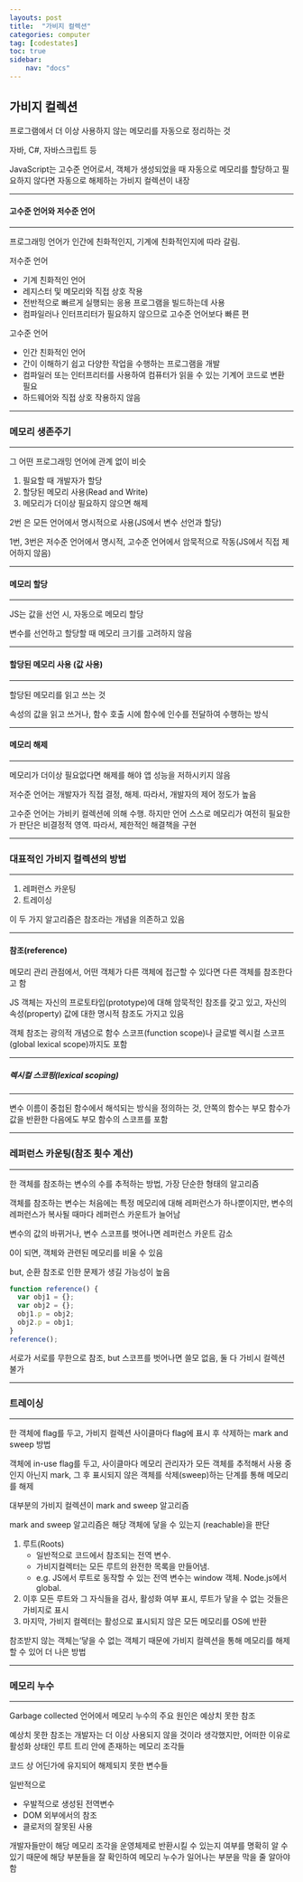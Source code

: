 ```yaml
---
layouts: post
title:  "가비지 컬렉션"
categories: computer
tag: [codestates]
toc: true
sidebar:
    nav: "docs"
---
```


## 가비지 컬렉션

프로그램에서 더 이상 사용하지 않는 메모리를 자동으로 정리하는 것

자바, C#, 자바스크립트 등

JavaScript는 고수준 언어로서, 객체가 생성되었을 때 자동으로 메모리를 할당하고 필요하지 않다면 자동으로 해제하는 가비지 컬렉션이 내장

---

#### 고수준 언어와 저수준 언어
---

프로그래밍 언어가 인간에 친화적인지, 기계에 친화적인지에 따라 갈림.

저수준 언어
- 기계 친화적인 언어
- 레지스터 및 메모리와 직접 상호 작용
- 전반적으로 빠르게 실행되는 응용 프로그램을 빌드하는데 사용
- 컴파일러나 인터프리터가 필요하지 않으므로 고수준 언어보다 빠른 편

고수준 언어
- 인간 친화적인 언어
- 간이 이해하기 쉽고 다양한 작업을 수행하는 프로그램을 개발
- 컴파일러 또는 인터프리터를 사용하여 컴퓨터가 읽을 수 있는 기계어 코드로 변환 필요
- 하드웨어와 직접 상호 작용하지 않음

---

### 메모리 생존주기
---

그 어떤 프로그래밍 언어에 관계 없이 비슷

1. 필요할 때 개발자가 할당
2. 할당된 메모리 사용(Read and Write)
3. 메모리가 더이상 필요하지 않으면 해제

2번 은 모든 언어에서 명시적으로 사용(JS에서 변수 선언과 할당)

1번, 3번은 저수준 언어에서 명시적, 고수준 언어에서 암묵적으로 작동(JS에서 직접 제어하지 않음)

---

#### 메모리 할당
---

JS는 값을 선언 시, 자동으로 메모리 할당

변수를 선언하고 할당할 때 메모리 크기를 고려하지 않음

---

#### 할당된 메모리 사용 (값 사용)
---

할당된 메모리를 읽고 쓰는 것

속성의 값을 읽고 쓰거나, 함수 호출 시에 함수에 인수를 전달하여 수행하는 방식

---

#### 메모리 해제
---

메모리가 더이상 필요없다면 해제를 해야 앱 성능을 저하시키지 않음

저수준 언어는 개발자가 직접 결정, 해제. 따라서, 개발자의 제어 정도가 높음

고수준 언어는 가비키 컬렉션에 의해 수행. 하지만 언어 스스로 메모리가 여전히 필요한가 판단은 비결정적 영역. 따라서, 제한적인 해결책을 구현

---

### 대표적인 가비지 컬렉션의 방법
---

1. 레퍼런스 카운팅
2. 트레이싱

이 두 가지 알고리즘은 참조라는 개념을 의존하고 있음

---

#### 참조(reference)

메모리 관리 관점에서, 어떤 객체가 다른 객체에 접근할 수 있다면 다른 객체를 참조한다고 함

JS 객체는 자신의 프로토타입(prototype)에 대해 암묵적인 참조를 갖고 있고, 자신의 속성(property) 값에 대한 명시적 참조도 가지고 있음

객체 참조는 광의적 개념으로 함수 스코프(function scope)나 글로벌 렉시컬 스코프(global lexical scope)까지도 포함

---

##### 렉시컬 스코핑(lexical scoping)
---

변수 이름이 중첩된 함수에서 해석되는 방식을 정의하는 것, 안쪽의 함수는 부모 함수가 값을 반환한 다음에도 부모 함수의 스코프를 포함

---

### 레퍼런스 카운팅(참조 횟수 계산)
---

한 객체를 참조하는 변수의 수를 추적하는 방법, 가장 단순한 형태의 알고리즘

객체를 참조하는 변수는 처음에는 특정 메모리에 대해 레퍼런스가 하나뿐이지만, 변수의 레퍼런스가 복사될 때마다 레퍼런스 카운트가 늘어남

변수의 값의 바뀌거나, 변수 스코프를 벗어나면 레퍼런스 카운트 감소

0이 되면, 객체와 관련된 메모리를 비울 수 있음

but, 순환 참조로 인한 문제가 생길 가능성이 높음

```js
function reference() {
  var obj1 = {}; 
  var obj2 = {}; 
  obj1.p = obj2; 
  obj2.p = obj1; 
}
reference();
```
서로가 서로를 무한으로 참조, but 스코프를 벗어나면 쓸모 없음, 둘 다 가비시 컬렉션 불가

---

### 트레이싱
---

한 객체에 flag를 두고, 가비지 컬렉션 사이클마다 flag에 표시 후 삭제하는 mark and sweep 방법

객체에 in-use flag를 두고, 사이클마다 메모리 관리자가 모든 객체를 추적해서 사용 중인지 아닌지 mark, 그 후 표시되지 않은 객체를 삭제(sweep)하는 단계를 통해 메모리를 해제

대부분의 가비지 컬렉션이 mark and sweep 알고리즘

mark and sweep 알고리즘은 해당 객체에 닿을 수 있는지 (reachable)을 판단

1. 루트(Roots) 
   - 일반적으로 코드에서 참조되는 전역 변수.
   - 가비지컬렉터는 모든 루트의 완전한 목록을 만들어냄.
   - e.g. JS에서 루트로 동작할 수 있는 전역 변수는 window 객체. Node.js에서 global.
2. 이후 모든 루트와 그 자식들을 검사, 활성화 여부 표시, 루트가 닿을 수 없는 것들은 가비지로 표시
3. 마지막, 가비지 컬렉터는 활성으로 표시되지 않은 모든 메모리를 OS에 반환

참조받지 않는 객체는‘닿을 수 없는 객체기 때문에 가비지 컬렉션을 통해 메모리를 해제할 수 있어 더 나은 방법

---

### 메모리 누수
---

Garbage collected 언어에서 메모리 누수의 주요 원인은 예상치 못한 참조

예상치 못한 참조는 개발자는 더 이상 사용되지 않을 것이라 생각했지만, 어떠한 이유로 활성화 상태인 루트 트리 안에 존재하는 메모리 조각들

코드 상 어딘가에 유지되어 해제되지 못한 변수들

일반적으로
- 우발적으로 생성된 전역변수
- DOM 외부에서의 참조
- 클로저의 잘못된 사용

개발자들만이 해당 메모리 조각을 운영체제로 반환시킬 수 있는지 여부를 명확히 알 수 있기 때문에 해당 부분들을 잘 확인하여 메모리 누수가 일어나는 부분을 막을 줄 알아야 함